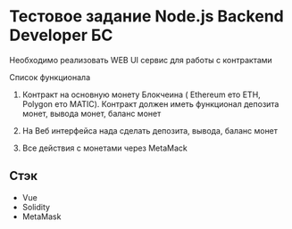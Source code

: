 # Тестовое задание Node.js Backend Developer БС

Необходимо реализовать WEB UI сервис для работы с контрактами

Список функционала
1. Контракт на основную монету Блокчеина ( Ethereum ето ETH, Polygon ето MATIC).
   Контракт должен иметь функционал депозита монет, вывода монет, баланс монет

2. На Веб интерфейса нада сделать депозита, вывода, баланс монет
3. Все действия с монетами через MetaMack

## Cтэк
- Vue
- Solidity
- MetaMask